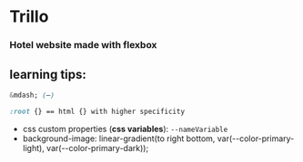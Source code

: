 # Trillo

### Hotel website made with flexbox

## learning tips:

```css 
&mdash; (—)

:root {} == html {} with higher specificity

```

* css custom properties (**css variables**): `--nameVariable`
* background-image: linear-gradient(to right bottom, var(--color-primary-light), var(--color-primary-dark));

